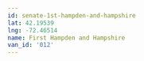 ```yaml
---
id: senate-1st-hampden-and-hampshire
lat: 42.19539
lng: -72.46514
name: First Hampden and Hampshire
van_id: '012'
---
```

